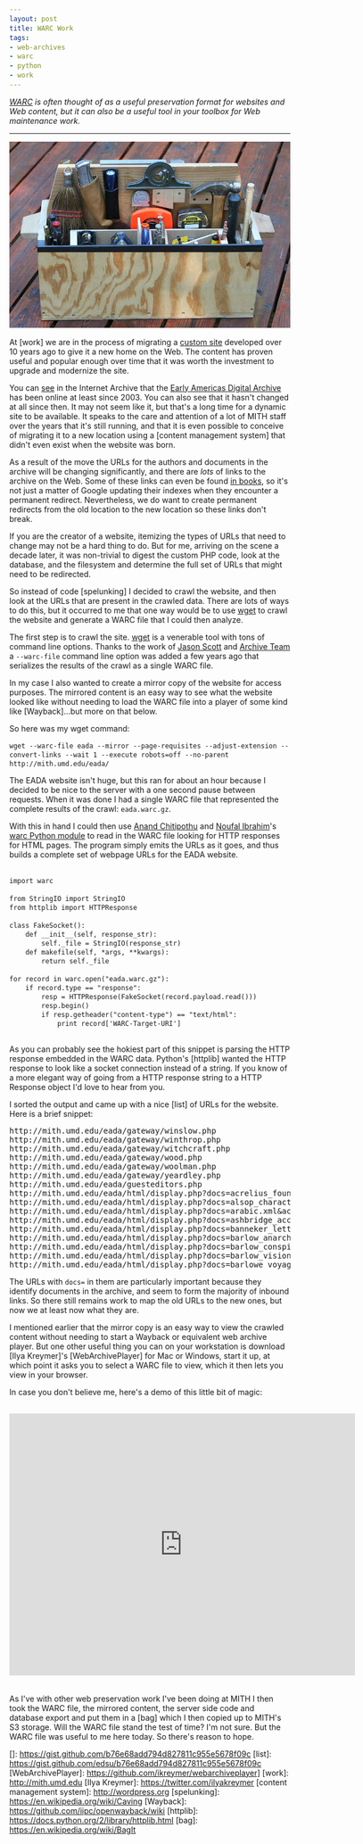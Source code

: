 ```yaml
---
layout: post
title: WARC Work
tags:
- web-archives
- warc
- python
- work
---
```



*[WARC] is often thought of as a useful preservation format for websites
and Web content, but it can also be a useful tool in your toolbox for 
Web maintenance work.*

---

<a href="https://www.flickr.com/photos/75366087@N00/226362564"><img class="img-fluid" src="/images/toolbox.jpg"></a>

At [work] we are in the process of migrating a [custom site] developed over 10
years ago to give it a new home on the Web. The content has proven useful and
popular enough over time that it was worth the investment to upgrade and
modernize the site.

You can [see] in the Internet Archive that the [Early Americas Digital Archive]
has been online at least since 2003. You can also see that it hasn't changed at
all since then. It may not seem like it, but that's a long time for a dynamic
site to be available. It speaks to the care and attention of a lot of MITH staff
over the years that it's still running, and that it is even possible to conceive
of migrating it to a new location using a [content management system] that
didn't even exist when the website was born.

As a result of the move the URLs for the authors and documents in the archive
will be changing significantly, and there are *lots* of links to the archive on
the Web.  Some of these links can even be found [in books], so it's not just a
matter of Google updating their indexes when they encounter a permanent redirect.
Nevertheless, we do want to create permanent redirects from the old location to
the new location so these links don't break.

If you are the creator of a website, itemizing the types of URLs that need to
change may not be a hard thing to do. But for me, arriving on the scene a decade
later, it was non-trivial to digest the custom PHP code, look at the database,
and the filesystem and determine the full set of URLs that might need to be
redirected.

So instead of code [spelunking] I decided to crawl the website, and then look at
the URLs that are present in the crawled data. There are lots of ways to do
this, but it occurred to me that one way would be to use [wget] to crawl the
website and generate a WARC file that I could then analyze.

The first step is to crawl the site. [wget] is a venerable tool with tons of
command line options. Thanks to the work of [Jason Scott] and [Archive Team] a
`--warc-file` command line option was added a few years ago that serializes the
results of the crawl as a single WARC file. 

In my case I also wanted to create a mirror copy of the website for access
purposes. The mirrored content is an easy way to see what the website looked
like without needing to load the WARC file into a player of some kind like
[Wayback]...but more on that below.

So here was my wget command:

```
wget --warc-file eada --mirror --page-requisites --adjust-extension --convert-links --wait 1 --execute robots=off --no-parent http://mith.umd.edu/eada/
```

The EADA website isn't huge, but this ran for about an hour because I
decided to be nice to the server with a one second pause between requests. When
it was done I had a single WARC file that represented the complete results of 
the crawl: `eada.warc.gz`. 

With this in hand I could then use [Anand Chitipothu] and [Noufal Ibrahim]'s
[warc Python module] to read in the WARC file looking for HTTP responses for 
HTML pages. The program simply emits the URLs as it goes, and thus builds a
complete set of webpage URLs for the EADA website.

<pre>
<code class="python">
import warc

from StringIO import StringIO
from httplib import HTTPResponse

class FakeSocket():
    def __init__(self, response_str):
        self._file = StringIO(response_str)
    def makefile(self, *args, **kwargs):
        return self._file

for record in warc.open("eada.warc.gz"):
    if record.type == "response":
        resp = HTTPResponse(FakeSocket(record.payload.read()))
        resp.begin()
        if resp.getheader("content-type") == "text/html":
            print record['WARC-Target-URI']
</code>
</pre>

As you can probably see the hokiest part of this snippet is parsing the HTTP
response embedded in the WARC data. Python's [httplib] wanted the HTTP response
to look like a socket connection instead of a string. If 
you know of a more elegant way of going from a HTTP response string to a 
HTTP Response object I'd love to hear from you.

I sorted the output and came up with a nice [list] of URLs for the website.
Here is a brief snippet:

<pre>
http://mith.umd.edu/eada/gateway/winslow.php
http://mith.umd.edu/eada/gateway/winthrop.php
http://mith.umd.edu/eada/gateway/witchcraft.php
http://mith.umd.edu/eada/gateway/wood.php
http://mith.umd.edu/eada/gateway/woolman.php
http://mith.umd.edu/eada/gateway/yeardley.php
http://mith.umd.edu/eada/guesteditors.php
http://mith.umd.edu/eada/html/display.php?docs=acrelius_founding.xml&action=show
http://mith.umd.edu/eada/html/display.php?docs=alsop_character.xml&action=show
http://mith.umd.edu/eada/html/display.php?docs=arabic.xml&action=show
http://mith.umd.edu/eada/html/display.php?docs=ashbridge_account.xml&action=show
http://mith.umd.edu/eada/html/display.php?docs=banneker_letter.xml&action=show
http://mith.umd.edu/eada/html/display.php?docs=barlow_anarchiad.xml&action=show
http://mith.umd.edu/eada/html/display.php?docs=barlow_conspiracy.xml&action=show
http://mith.umd.edu/eada/html/display.php?docs=barlow_vision.xml&action=show
http://mith.umd.edu/eada/html/display.php?docs=barlowe_voyage.xml&action=show
</pre>

The URLs with `docs=` in them are particularly important because they identify 
documents in the archive, and seem to form the majority of inbound links. So
there still remains work to map the old URLs to the new ones, but now we at
least now what they are.

I mentioned earlier that the mirror copy is an easy way to view the crawled
content without needing to start a Wayback or equivalent web archive player. But
one other useful thing you can on your workstation is download [Ilya Kreymer]'s
[WebArchivePlayer] for Mac or Windows, start it up, at which point it asks you
to select a WARC file to view, which it then lets you view in your browser.

In case you don't believe me, here's a demo of this little bit of magic:

<div style="text-align: center; margin-top: 30px; margin-bottom: 30px;">
<iframe width="620" height="470" src="https://www.youtube.com/embed/47mga_b1SrY"
frameborder="0" allowfullscreen></iframe>
</div>

As I've with other web preservation work I've been doing at MITH 
I then took the WARC file, the mirrored content, the server side code and 
database export and put them in a [bag] which I then copied up to MITH's S3 
storage.  Will the WARC file stand the test of time? I'm not sure. But the WARC
file was useful to me here today. So there's reason to hope.

[custom site]: http://mith.umd.edu/eada/
[Early Americas Digital Archive]: http://mith.umd.edu/eada/
[see]: https://web.archive.org/web/20040204170010/http://www.mith2.umd.edu/eada/index.jsp
[in books]: https://www.google.com/search?tbm=bks&q=edu%2Feada
[wget]: https://www.gnu.org/software/wget/ 
[Noufal Ibrahim]: https://github.com/nibrahim
[Anand Chitipothu]: https://github.com/anandology
[warc Python module]: https://github.com/internetarchive/warc
[WARC]: http://iipc.github.io/warc-specifications/
[Jason Scott]: https://twitter.com/textfiles
[Archive Team]: http://www.archiveteam.org
[]: https://gist.github.com/b76e68add794d827811c955e5678f09c
[list]: https://gist.github.com/edsu/b76e68add794d827811c955e5678f09c
[WebArchivePlayer]: https://github.com/ikreymer/webarchiveplayer]
[work]: http://mith.umd.edu
[Ilya Kreymer]: https://twitter.com/ilyakreymer
[content management system]: http://wordpress.org
[spelunking]: https://en.wikipedia.org/wiki/Caving
[Wayback]: https://github.com/iipc/openwayback/wiki
[httplib]: https://docs.python.org/2/library/httplib.html
[bag]: https://en.wikipedia.org/wiki/BagIt
